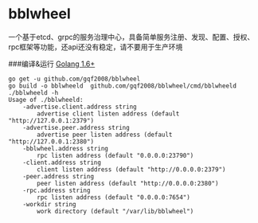 # bblwheel
一个基于etcd、grpc的服务治理中心，具备简单服务注册、发现、配置、授权、rpc框架等功能，还api还没有稳定，请不要用于生产环境

###编译&运行
[Golang 1.6+](https://golang.org/dl/)
	
	go get -u github.com/gqf2008/bblwheel
	go build -o bblwheeld  github.com/gqf2008/bblwheel/cmd/bblwheeld
	./bblwheeld -h
	Usage of ./bblwheeld:
		-advertise.client.address string
    		advertise client listen address (default "http://127.0.0.1:2379")
    	-advertise.peer.address string
    		advertise peer listen address (default "http://127.0.0.1:2380")
    	-bblwheel.address string
    		rpc listen address (default "0.0.0.0:23790")
    	-client.address string
    		client listen address (default "http://0.0.0.0:2379")
    	-peer.address string
    		peer listen address (default "http://0.0.0.0:2380")
    	-rpc.address string
    		rpc listen address (default "0.0.0.0:7654")
    	-workdir string
    		work directory (default "/var/lib/bblwheel")
